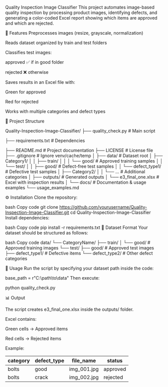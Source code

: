 Quality Inspection Image Classifier
This project automates image-based quality inspection by processing product images, identifying defects, and generating a color-coded Excel report showing which items are approved and which are rejected.

📌 Features
Preprocesses images (resize, grayscale, normalization)

Reads dataset organized by train and test folders

Classifies test images:

approved ✅ if in good folder

rejected ❌ otherwise

Saves results in an Excel file with:

Green for approved

Red for rejected

Works with multiple categories and defect types



📂 Project Structure

Quality-Inspection-Image-Classifier/
├── quality_check.py              # Main script


├── requirements.txt              # Dependencies


├── README.md                     # Project documentation
├── LICENSE                       # License file
├── .gitignore                    # Ignore venv/cache/temp
│
├── data/                         # Dataset root
│   ├── Category1/
│   │   ├── train/
│   │   │   └── good/             # Approved training samples
│   │   └── test/
│   │       ├── good/             # Defect-free test samples
│   │       └── defect_type1/     # Defective test samples
│   ├── Category2/
│   │   └── ...                   # Additional categories
│
├── outputs/                      # Generated outputs
│   └── e3_final_one.xlsx         # Excel with inspection results
│
└── docs/                         # Documentation & usage examples
    └── usage_examples.md

⚙️ Installation
Clone the repository:

bash
Copy code
git clone https://github.com/yourusername/Quality-Inspection-Image-Classifier.git
cd Quality-Inspection-Image-Classifier
Install dependencies:

bash
Copy code
pip install -r requirements.txt
📸 Dataset Format
Your dataset should be structured as follows:

bash
Copy code
data/
└── CategoryName/
    ├── train/
    │   └── good/             # Approved training images
    └── test/
        ├── good/             # Approved test images
        ├── defect_type1/     # Defective items
        └── defect_type2/     # Other defect categories

        
🚀 Usage
Run the script by specifying your dataset path inside the code:

base_path = r"C:\path\to\data"
Then execute:


python quality_check.py


📊 Output


The script creates e3_final_one.xlsx inside the outputs/ folder.

Excel contains:

Green cells → Approved items

Red cells → Rejected items

Example:

| category | defect\_type | file\_name   | status   |
| -------- | ------------ | ------------ | -------- |
| bolts    | good         | img\_001.jpg | approved |
| bolts    | crack        | img\_002.jpg | rejected |
